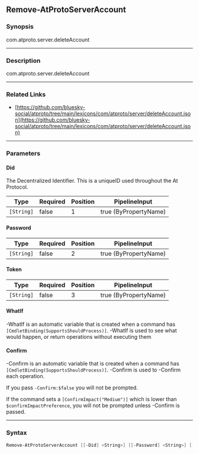 Remove-AtProtoServerAccount
---------------------------




### Synopsis
com.atproto.server.deleteAccount



---


### Description

com.atproto.server.deleteAccount



---


### Related Links
* [https://github.com/bluesky-social/atproto/tree/main/lexicons/com/atproto/server/deleteAccount.json](https://github.com/bluesky-social/atproto/tree/main/lexicons/com/atproto/server/deleteAccount.json)





---


### Parameters
#### **Did**

The Decentralized Identifier.  This is a uniqueID used throughout the At Protocol.






|Type      |Required|Position|PipelineInput        |
|----------|--------|--------|---------------------|
|`[String]`|false   |1       |true (ByPropertyName)|



#### **Password**




|Type      |Required|Position|PipelineInput        |
|----------|--------|--------|---------------------|
|`[String]`|false   |2       |true (ByPropertyName)|



#### **Token**




|Type      |Required|Position|PipelineInput        |
|----------|--------|--------|---------------------|
|`[String]`|false   |3       |true (ByPropertyName)|



#### **WhatIf**
-WhatIf is an automatic variable that is created when a command has ```[CmdletBinding(SupportsShouldProcess)]```.
-WhatIf is used to see what would happen, or return operations without executing them
#### **Confirm**
-Confirm is an automatic variable that is created when a command has ```[CmdletBinding(SupportsShouldProcess)]```.
-Confirm is used to -Confirm each operation.

If you pass ```-Confirm:$false``` you will not be prompted.


If the command sets a ```[ConfirmImpact("Medium")]``` which is lower than ```$confirmImpactPreference```, you will not be prompted unless -Confirm is passed.



---


### Syntax
```PowerShell
Remove-AtProtoServerAccount [[-Did] <String>] [[-Password] <String>] [[-Token] <String>] [-WhatIf] [-Confirm] [<CommonParameters>]
```
